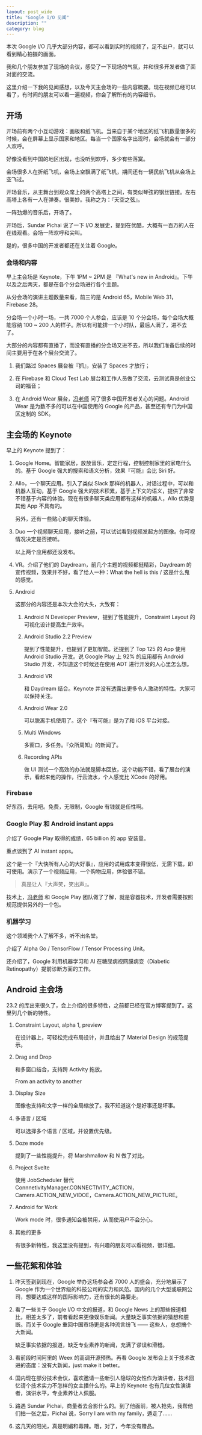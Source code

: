```yaml
---
layout: post_wide
title: "Google I/O 见闻"
description: ""
category: blog
---
```


本次 Google I/O 几乎大部分内容，都可以看到实时的视频了，足不出户，就可以看到精心拍摄的画面。

我和几个朋友参加了现场的会议，感受了一下现场的气氛，并和很多开发者做了面对面的交流。

这里介绍一下我的见闻感想，以及今天主会场的一些内容概要。现在视频已经可以看了，有时间的朋友可以看一遍视频，你会了解所有的内容细节。

## 开场

开场前有两个小互动游戏：画板和纸飞机。当来自于某个地区的纸飞机数量很多的时候，会在屏幕上显示国家和地区。每当一个国家名字出现时，会场就会有一部分人欢呼。

好像没看到中国的地区出现，也没听到欢呼，多少有些落寞。

会场很多人在折纸飞机，会场上空飘满了纸飞机，期间还有一辆民航飞机从会场上空飞过。

开场音乐，从主舞台到观众席上的两个高塔上之间，有类似琴弦的钢丝链接。左右高塔上各有一人在弹奏。很美妙。我称之为：『天空之弦』。

一阵劲爆的音乐后，开场了。

开场后，Sundar Pichai 说了一下 I/O 发展史，提到在优酷，大概有一百万的人在在线观看。会场一阵欢呼和尖叫。

是的，很多中国的开发者都还在关注着 Google。

### 会场和内容

早上主会场是 Keynote，下午 1PM ~ 2PM 是 『What's new in Android』。下午以及之后两天，都是在各个分会场进行各个主题。

从分会场的演讲主题数量来看，前三的是 Android 65，Mobile Web 31，Firebase 28。

分会场一个小时一场，一共 7000 个人参会，应该是 10 个分会场，每个会场大概能容纳 100 ~ 200 人的样子。所以有可能排一个小时队，最后人满了，进不去了。

大部分的内容都有直播了，而没有直播的分会场又进不去，所以我们准备后续的时间主要用于在各个展台交流了。

1. 我们路过 Spaces 展台被『抓』，安装了 Spaces 才放行；

2. 在 Firebase 和 Cloud Test Lab 展台和工作人员做了交流，云测试真是创业公司的福音；

3. 在 Android Wear 展台，[冯老师][oasis] 问了很多中国开发者关心的问题。Android Wear 是为数不多的可以在中国使用的 Google 的产品，甚至还有专门为中国区定制的 SDK。

## 主会场的 Keynote

早上的 Keynote 提到了：

1. Google Home。智能家居，放放音乐，定定行程，控制控制家里的家电什么的。基于 Google 强大的搜索和语义分析，效果『可能』会比 Siri 好。

2. Allo，一个聊天应用。引入了类似 Slack 那样的机器人，对话过程中，可以和机器人互动，基于 Google 强大的技术积累，基于上下文的语义，提供了非常不错基于内容的体验。现在有很多聊天类应用都有这样的机器人，Allo 优势是其他 App 不具有的。

    另外，还有一些贴心的聊天体验。

3. Duo 一个视频聊天应用，接听之前，可以试试看到视频发起方的图像。你可视情况决定是否接听。

    以上两个应用都还没发布。

4. VR。介绍了他们的 Daydream，前几个主题的视频都挺精彩，Daydream 的宣传视频，效果并不好，看了给人一种：What the hell is this / 这是什么鬼 的感觉。

5. Android

    这部分的内容还是本次大会的大头，大致有：

    1. Android N Developer Preview，提到了性能提升，Constraint Layout 的可视化设计提高生产效率。

    2. Android Studio 2.2 Preview

        提到了性能提升，也提到了更加智能。还提到了 Top 125 的 App 使用 Android Studio 开发。说 Google Play 上 92% 的应用都有 Android Studio 开发，不知道这个时候还在使用 ADT 进行开发的人心里怎么想。

    3. Android VR

        和 Daydream 结合。Keynote 并没有透露出更多令人激动的特性。大家可以保持关注。

    4. Android Wear 2.0

        可以脱离手机使用了。这个『有可能』是为了和 iOS 平台对接。

    5. Multi Windows

        多窗口，多任务。『众所周知』的新闻了。

    6. Recording APIs

        做 UI 测试一个高效的办法就是脚本回放，这个功能不错，看了展台的演示，看起来他的操作，行云流水，个人感觉比 XCode 的好用。

### Firebase

好东西，去用吧。免费，无限制，Google 有钱就是任性啊。

### Google Play 和 Android instant apps

介绍了 Google Play 取得的成绩，65 billion 的 app 安装量。

重点谈到了 AI instant apps。

这个是一个『大快所有人心的大好事』，应用的试用成本变得很低，无需下载，即可使用。演示了一个视频应用，一个购物应用，体验很不错。

>   真是让人『大声笑，笑出声』。

技术上，[冯老师][oasis] 和 Google Play 团队做了了解，就是容器技术，开发者需要按照规范提供另外的一个包。

### 机器学习

这个领域我个人了解不多，听不出名堂。

介绍了 Alpha Go / TensorFlow / Tensor Processing Unit。

还介绍了，Google 利用机器学习和 AI 在糖尿病视网膜病变（Diabetic Retinopathy）提前诊断方面的工作。

## Android 主会场

23.2 的库出来很久了，会上介绍的很多特性，之前都已经在官方博客提到了。这里列几个新的特性。

1.  Constraint Layout, alpha 1, preview

    在设计器上，可轻松完成布局设计，并且给出了 Material Design 的规范提示。

2.  Drag and Drop

    和多窗口结合，支持跨 Activity 拖放。

    From an activity to another

3.  Display Size

    图像也支持和文字一样的全局缩放了。我不知道这个是好事还是坏事。

4.  多语言 / 区域

    可以选择多个语言 / 区域，并设置优先级。

5.  Doze mode

    提到了一些性能提升，将 Marshmallow 和 N 做了对比。

6.  Project Svelte

    使用 JobScheduler 替代 ConnnetivityManager.CONNECTIVITY_ACTION，Camera.ACTION_NEW_VIDOE，Camera.ACTION_NEW_PICTURE。

7.  Android for Work

    Work mode 时，很多通知会被禁用，从而使用户不会分心。

8.  其他的更多

    有很多新特性，我这里没有提到，有兴趣的朋友可以看视频，很详细。

## 一些花絮和体验

1. 昨天签到到现在，Google 举办这场参会者 7000 人的盛会，充分地展示了 Google 作为一个世界级的科技公司的实力和风范。国内的几个大型或联网公司，想要达成这样的国际影响力，还有很长的路要走。

2. 看了一些关于 Google I/O 中文的报道，和 Google News 上的那些报道相比，相差太多了，前者看起来更像娱乐新闻。大量缺乏事实依据的猜想和臆断。而关于 Google 重回中国市场更是各种流言纷飞 —— 这些人，总想搞个大新闻。

    缺乏事实依据的报道，缺乏专业素养的新闻，充满了谬误和滑稽。

3. 看前段时间阿里的 Weex 的高调开源预热。再看 Google 发布会上关于技术改进的态度：没有大新闻，just make it better。

4. 国内现在部分技术会议，喜欢邀请一些新引人隐球的女性作为演讲者，技术回忆请个技术实力不怎样的女主播什么的。早上的 Keynote 也有几位女性演讲者，演讲水平，专业素养让人佩服。

5. 路遇 Sundar Pichai，商量者去合影什么的。到了他面前，被人抢先，我帮他们拍一张之后，Pichai 说，Sorry I am with my family，遁走了……

6. 这几天的阳光，真是明媚和毒辣。哦，对了，今年没有赠品。

[oasis]:        https://github.com/oasisfeng     
